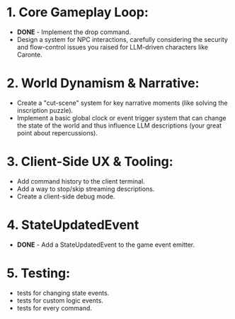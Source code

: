 # 1. Core Gameplay Loop:

- **DONE** - Implement the drop command.
- Design a system for NPC interactions, carefully considering the security and flow-control issues you raised for LLM-driven characters like Caronte.

# 2. World Dynamism & Narrative:

- Create a "cut-scene" system for key narrative moments (like solving the inscription puzzle).
- Implement a basic global clock or event trigger system that can change the state of the world and thus influence LLM descriptions (your great point about repercussions).

# 3. Client-Side UX & Tooling:

- Add command history to the client terminal.
- Add a way to stop/skip streaming descriptions.
- Create a client-side debug mode.

# 4. StateUpdatedEvent

- **DONE** - Add a StateUpdatedEvent to the game event emitter.

# 5. Testing:

- tests for changing state events.
- tests for custom logic events.
- tests for every command.
